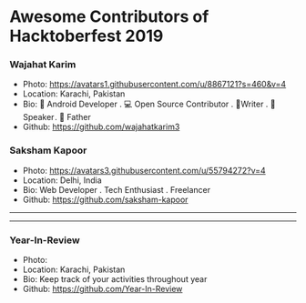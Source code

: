 # Awesome Contributors of Hacktoberfest 2019

### Wajahat Karim

- Photo: https://avatars1.githubusercontent.com/u/8867121?s=460&v=4
- Location: Karachi, Pakistan
- Bio: 📱 Android Developer . 💻 Open Source Contributor . 📝Writer . 🎤 Speaker . 👶 Father
- Github: https://github.com/wajahatkarim3

### Saksham Kapoor

- Photo: https://avatars3.githubusercontent.com/u/55794272?v=4
- Location: Delhi, India
- Bio: Web Developer . Tech Enthusiast . Freelancer
- Github: https://github.com/saksham-kapoor

---

---

### Year-In-Review

- Photo:
- Location: Karachi, Pakistan
- Bio: Keep track of your activities throughout year
- Github: https://github.com/Year-In-Review
